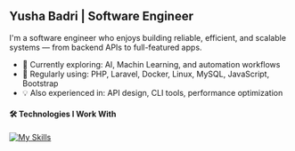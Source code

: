 <h2>Yusha Badri | Software Engineer  </h2>
I'm a software engineer who enjoys building reliable, efficient, and scalable systems — from backend APIs to full-featured apps.  

- 🧠 Currently exploring: AI, Machin Learning, and automation workflows  
- 🧰 Regularly using: PHP, Laravel, Docker, Linux, MySQL, JavaScript, Bootstrap  
- 💡 Also experienced in: API design, CLI tools, performance optimization  
<h4>🛠 Technologies I Work With <br></h4>

[![My Skills](https://skillicons.dev/icons?i=php,laravel,js,bootstrap,mysql,python,docker,linux)](https://skillicons.dev)

<!--
### 📊 GitHub Stats

<p align="center">
  <a href="https://github.com/yushabadri">
    <img src="https://github-readme-streak-stats.herokuapp.com/?user=yushabadri&stroke=ffffff&background=1c1917&ring=6366f1&fire=6366f1&currStreakNum=ffffff&currStreakLabel=6366f1&sideNums=ffffff&sideLabels=ffffff&dates=ffffff&hide_border=true" />
  </a>
</p>
-->


